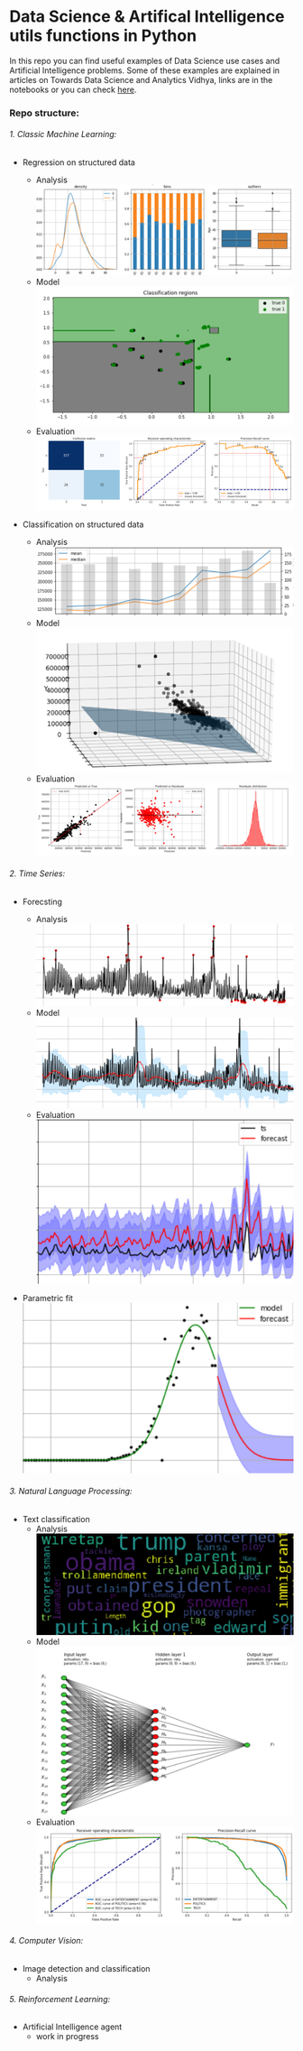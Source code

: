 # Data Science & Artifical Intelligence utils functions in Python

In this repo you can find useful examples of Data Science use cases and Artificial Intelligence problems.
Some of these examples are explained in articles on Towards Data Science and Analytics Vidhya, links are in the notebooks or you can check [here](https://medium.com/@m.dipietro09).



### Repo structure:

###### 1. Classic Machine Learning:
- Regression on structured data
	* Analysis
		![Alt](_docs/classif_analysis.PNG)
	* Model
		![Alt](_docs/classif_model.PNG)
	* Evaluation
		![Alt](_docs/classif_metrics.PNG)

- Classification on structured data
	* Analysis
		![Alt](_docs/regr_analysis.PNG)
	* Model
		![Alt](_docs/regr_model.PNG)
	* Evaluation
		![Alt](_docs/regr_metrics.PNG)


###### 2. Time Series:
- Forecsting
	* Analysis
		![Alt](_docs/ts_analysis.PNG)
	* Model
		![Alt](_docs/ts_model.PNG)
	* Evaluation
		![Alt](_docs/ts_metrics.PNG)

- Parametric fit
		![Alt](_docs/ts_param.PNG)


###### 3. Natural Language Processing:
- Text classification
	* Analysis
		![Alt](_docs/nlp_analysis.PNG)
	* Model
		![Alt](_docs/ann_vis.PNG)
	* Evaluation
		![Alt](_docs/nlp_metrics.PNG)


###### 4. Computer Vision:
- Image detection and classification
	* Analysis


###### 5. Reinforcement Learning:
- Artificial Intelligence agent
	* work in progress
